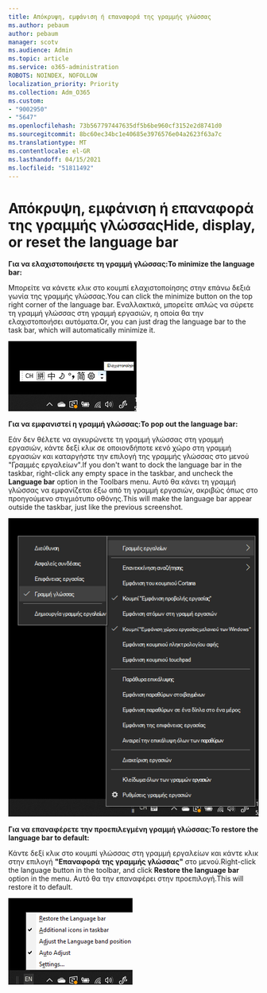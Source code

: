 ```yaml
---
title: Απόκρυψη, εμφάνιση ή επαναφορά της γραμμής γλώσσας
ms.author: pebaum
author: pebaum
manager: scotv
ms.audience: Admin
ms.topic: article
ms.service: o365-administration
ROBOTS: NOINDEX, NOFOLLOW
localization_priority: Priority
ms.collection: Adm_O365
ms.custom:
- "9002950"
- "5647"
ms.openlocfilehash: 73b567797447635df5b6be960cf3152e2d8741d0
ms.sourcegitcommit: 8bc60ec34bc1e40685e3976576e04a2623f63a7c
ms.translationtype: MT
ms.contentlocale: el-GR
ms.lasthandoff: 04/15/2021
ms.locfileid: "51811492"
---
```

# <a name="hide-display-or-reset-the-language-bar"></a><span data-ttu-id="1747a-102">Απόκρυψη, εμφάνιση ή επαναφορά της γραμμής γλώσσας</span><span class="sxs-lookup"><span data-stu-id="1747a-102">Hide, display, or reset the language bar</span></span>

<span data-ttu-id="1747a-103">**Για να ελαχιστοποιήσετε τη γραμμή γλώσσας:**</span><span class="sxs-lookup"><span data-stu-id="1747a-103">**To minimize the language bar:**</span></span>

<span data-ttu-id="1747a-104">Μπορείτε να κάνετε κλικ στο κουμπί ελαχιστοποίησης στην επάνω δεξιά γωνία της γραμμής γλώσσας.</span><span class="sxs-lookup"><span data-stu-id="1747a-104">You can click the minimize button on the top right corner of the language bar.</span></span> <span data-ttu-id="1747a-105">Εναλλακτικά, μπορείτε απλώς να σύρετε τη γραμμή γλώσσας στη γραμμή εργασιών, η οποία θα την ελαχιστοποιήσει αυτόματα.</span><span class="sxs-lookup"><span data-stu-id="1747a-105">Or, you can just drag the language bar to the task bar, which will automatically minimize it.</span></span>

![Ελαχιστοποίηση της γραμμής γλώσσας](media/minimize-language-bar.png)

<span data-ttu-id="1747a-107">**Για να εμφανιστεί η γραμμή γλώσσας:**</span><span class="sxs-lookup"><span data-stu-id="1747a-107">**To pop out the language bar:**</span></span>

<span data-ttu-id="1747a-108">Εάν δεν θέλετε να αγκυρώνετε τη γραμμή γλώσσας στη γραμμή εργασιών, κάντε δεξί  κλικ σε οποιονδήποτε κενό χώρο στη γραμμή εργασιών και καταργήστε την επιλογή της γραμμής γλώσσας στο μενού "Γραμμές εργαλείων".</span><span class="sxs-lookup"><span data-stu-id="1747a-108">If you don't want to dock the language bar in the taskbar, right-click any empty space in the taskbar, and uncheck the **Language bar** option in the Toolbars menu.</span></span> <span data-ttu-id="1747a-109">Αυτό θα κάνει τη γραμμή γλώσσας να εμφανίζεται έξω από τη γραμμή εργασιών, ακριβώς όπως στο προηγούμενο στιγμιότυπο οθόνης.</span><span class="sxs-lookup"><span data-stu-id="1747a-109">This will make the language bar appear outside the taskbar, just like the previous screenshot.</span></span>

![Αναδυόμενη γραμμή γλώσσας](media/pop-out-language-bar.png)

<span data-ttu-id="1747a-111">**Για να επαναφέρετε την προεπιλεγμένη γραμμή γλώσσας:**</span><span class="sxs-lookup"><span data-stu-id="1747a-111">**To restore the language bar to default:**</span></span>

<span data-ttu-id="1747a-112">Κάντε δεξί κλικ στο κουμπί γλώσσας στη γραμμή εργαλείων και κάντε κλικ στην επιλογή **"Επαναφορά της γραμμής γλώσσας"** στο μενού.</span><span class="sxs-lookup"><span data-stu-id="1747a-112">Right-click the language button in the toolbar, and click **Restore the language bar** option in the menu.</span></span> <span data-ttu-id="1747a-113">Αυτό θα την επαναφέρει στην προεπιλογή.</span><span class="sxs-lookup"><span data-stu-id="1747a-113">This will restore it to default.</span></span>

![Γραμμή επαναφοράς γλώσσας](media/restore-language-bar.png)
